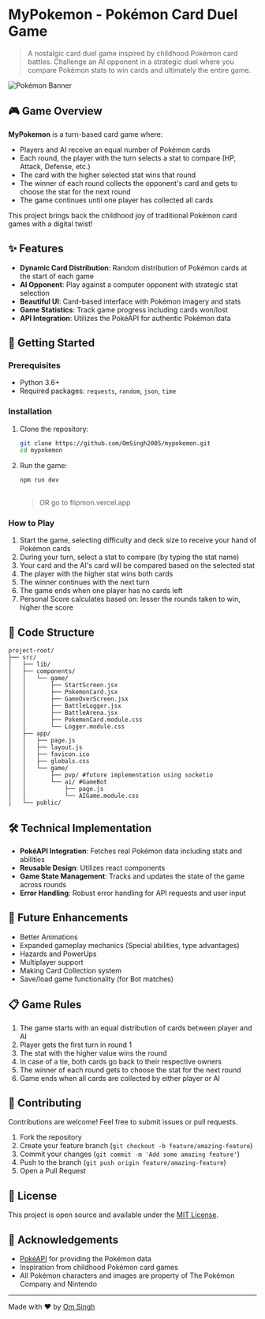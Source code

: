 # MyPokemon - Pokémon Card Duel Game
> A nostalgic card duel game inspired by childhood Pokémon card battles. Challenge an AI opponent in a strategic duel where you compare Pokémon stats to win cards and ultimately the entire game.

![Pokémon Banner](https://pm1.aminoapps.com/5726/cfba1970e31c5febd5a91296aebae8f86f0ce73d_hq.jpg)



## 🎮 Game Overview

**MyPokemon** is a turn-based card game where:

- Players and AI receive an equal number of Pokémon cards
- Each round, the player with the turn selects a stat to compare (HP, Attack, Defense, etc.)
- The card with the higher selected stat wins that round
- The winner of each round collects the opponent's card and gets to choose the stat for the next round
- The game continues until one player has collected all cards

This project brings back the childhood joy of traditional Pokémon card games with a digital twist!

## ✨ Features

- **Dynamic Card Distribution**: Random distribution of Pokémon cards at the start of each game
- **AI Opponent**: Play against a computer opponent with strategic stat selection
- **Beautiful UI**: Card-based interface with Pokémon imagery and stats
- **Game Statistics**: Track game progress including cards won/lost
- **API Integration**: Utilizes the PokéAPI for authentic Pokémon data

## 🚀 Getting Started

### Prerequisites

- Python 3.6+
- Required packages: `requests`, `random`, `json`, `time`

### Installation

1. Clone the repository:
   ```bash
   git clone https://github.com/OmSingh2005/mypokemon.git
   cd mypokemon
   ```

2. Run the game:
   ```bash
   npm run dev
     
   ```
   > OR go to flipmon.vercel.app
   
### How to Play

1. Start the game, selecting difficulty and deck size to receive your hand of Pokémon cards
2. During your turn, select a stat to compare (by typing the stat name)
3. Your card and the AI's card will be compared based on the selected stat
4. The player with the higher stat wins both cards
5. The winner continues with the next turn
6. The game ends when one player has no cards left
7. Personal Score calculates based on: lesser the rounds taken to win, higher the score

## 🧩 Code Structure
```
project-root/
├── src/
│   ├── lib/
│   ├── components/
│   │   └── game/
│   │       ├── StartScreen.jsx
│   │       ├── PokemonCard.jsx
│   │       ├── GameOverScreen.jsx
│   │       ├── BattleLogger.jsx
│   │       ├── BattleArena.jsx
│   │       ├── PokemonCard.module.css
│   │       └── Logger.module.css
│   ├── app/
│   │   ├── page.js
│   │   ├── layout.js
│   │   ├── favicon.ico
│   │   ├── globals.css
│   │   └── game/
│   │       ├── pvp/ #future implementation using socketio
│   │       └── ai/ #GameBot
│   │           ├── page.js
│   │           └── AIGame.module.css
│   └── public/
```
## 🛠️ Technical Implementation

- **PokéAPI Integration**: Fetches real Pokémon data including stats and abilities
- **Reusable Design**: Utilizes react components
- **Game State Management**: Tracks and updates the state of the game across rounds
- **Error Handling**: Robust error handling for API requests and user input

## 🔮 Future Enhancements

- Better Animations
- Expanded gameplay mechanics (Special abilities, type advantages)
- Hazards and PowerUps
- Multiplayer support
- Making Card Collection system
- Save/load game functionality (for Bot matches)

## 📋 Game Rules

1. The game starts with an equal distribution of cards between player and AI
2. Player gets the first turn in round 1
3. The stat with the higher value wins the round
4. In case of a tie, both cards go back to their respective owners
5. The winner of each round gets to choose the stat for the next round
6. Game ends when all cards are collected by either player or AI

## 🤝 Contributing

Contributions are welcome! Feel free to submit issues or pull requests.

1. Fork the repository
2. Create your feature branch (`git checkout -b feature/amazing-feature`)
3. Commit your changes (`git commit -m 'Add some amazing feature'`)
4. Push to the branch (`git push origin feature/amazing-feature`)
5. Open a Pull Request

## 📝 License

This project is open source and available under the [MIT License](LICENSE).

## 🙏 Acknowledgements

- [PokéAPI](https://pokeapi.co/) for providing the Pokémon data
- Inspiration from childhood Pokémon card games
- All Pokémon characters and images are property of The Pokémon Company and Nintendo

---

Made with ❤️ by [Om Singh](https://github.com/OmSingh2005)
